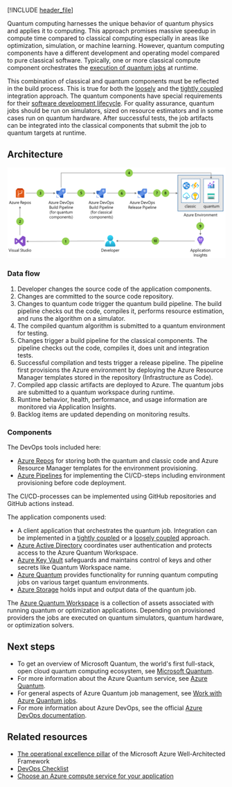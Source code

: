 [!INCLUDE [header_file](../../../includes/sol-idea-header.md)]

Quantum computing harnesses the unique behavior of quantum physics and applies it to computing. This approach promises massive speedup in compute time compared to classical computing especially in areas like optimization, simulation, or machine learning. However, quantum computing components have a different development and operating model compared to pure classical software. Typically, one or more classical compute component orchestrates the [execution of quantum jobs](/azure/quantum/how-to-work-with-jobs) at runtime.

This combination of classical and quantum components must be reflected in the build process. This is true for both the [loosely](../../example-scenario/quantum/loosely-coupled-quantum-computing-job.yml) and the [tightly coupled](../../example-scenario/quantum/tightly-coupled-quantum-computing-job.yml) integration approach. The quantum components have special requirements for their [software development lifecycle](/azure/quantum/overview-what-is-qsharp-and-qdk#what-can-i-do-with-the-qdk). For quality assurance, quantum jobs should be run on simulators, sized on resource estimators and in some cases run on quantum hardware. After successful tests, the job artifacts can be integrated into the classical components that submit the job to quantum targets at runtime.

## Architecture

![Architecture diagram](../media/cicd-for-quantum-computing-jobs.png)

### Data flow

1. Developer changes the source code of the application components.
1. Changes are committed to the source code repository.
1. Changes to quantum code trigger the quantum build pipeline. The build pipeline checks out the code, compiles it, performs resource estimation, and runs the algorithm on a simulator.
1. The compiled quantum algorithm is submitted to a quantum environment for testing.
1. Changes trigger a build pipeline for the classical components. The pipeline checks out the code, compiles it, does unit and integration tests.
1. Successful compilation and tests trigger a release pipeline. The pipeline first provisions the Azure environment by deploying the Azure Resource Manager templates stored in the repository (Infrastructure as Code).
1. Compiled app classic artifacts are deployed to Azure. The quantum jobs are submitted to a quantum workspace during runtime.
1. Runtime behavior, health, performance, and usage information are monitored via Application Insights.
1. Backlog items are updated depending on monitoring results.

### Components

The DevOps tools included here:

* [Azure Repos](/azure/devops/repos/) for storing both the quantum and classic code and Azure Resource Manager templates for the environment provisioning.
* [Azure Pipelines](/azure/devops/pipelines/) for implementing the CI/CD-steps including environment provisioning before code deployment.

The CI/CD-processes can be implemented using GitHub repositories and GitHub actions instead.

The application components used:

* A client application that orchestrates the quantum job. Integration can be implemented in a [tightly coupled](../../example-scenario/quantum/tightly-coupled-quantum-computing-job.yml) or a [loosely coupled](../../example-scenario/quantum/loosely-coupled-quantum-computing-job.yml) approach.
* [Azure Active Directory](https://azure.microsoft.com/services/active-directory) coordinates user authentication and protects access to the Azure Quantum Workspace.
* [Azure Key Vault](https://azure.microsoft.com/services/key-vault) safeguards and maintains control of keys and other secrets like Quantum Workspace name.
* [Azure Quantum](https://azure.microsoft.com/services/quantum) provides functionality for running quantum computing jobs on various target quantum environments.
* [Azure Storage](https://azure.microsoft.com/services/storage) holds input and output data of the quantum job.

The [Azure Quantum Workspace](/azure/quantum/how-to-create-workspace) is a collection of assets associated with running quantum or optimization applications. Depending on provisioned providers the jobs are executed on quantum simulators, quantum hardware, or optimization solvers.

## Next steps

* To get an overview of Microsoft Quantum, the world's first full-stack, open cloud quantum computing ecosystem, see [Microsoft Quantum](https://azure.microsoft.com/solutions/quantum-computing/).
* For more information about the Azure Quantum service, see [Azure Quantum](https://azure.microsoft.com/services/quantum/).
* For general aspects of Azure Quantum job management, see [Work with Azure Quantum jobs](/azure/quantum/how-to-work-with-jobs).
* For more information about Azure DevOps, see the official [Azure DevOps documentation](/azure/devops/).

## Related resources

* [The operational excellence pillar](../../framework/devops/overview.md) of the Microsoft Azure Well-Architected Framework
* [DevOps Checklist](../../checklist/dev-ops.md)
* [Choose an Azure compute service for your application](../../guide/technology-choices/compute-decision-tree.md)
